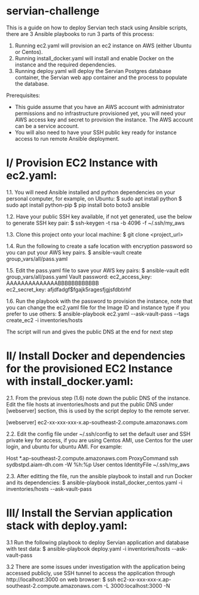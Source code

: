# servian-challenge

This is a guide on how to deploy Servian tech stack using Ansible scripts, there are 3 Ansible playbooks to run 3 parts of this process:
1. Running ec2.yaml will provision an ec2 instance on AWS (either Ubuntu or Centos).
2. Running install_docker.yaml will install and enable Docker on the instance and the required dependencies.
3. Running deploy.yaml will deploy the Servian Postgres database container, the Servian web app container and the process to populate the database. 

Prerequisites:
- This guide assume that you have an AWS account with administrator permissions and no infrastructure provisioned yet, you will need your AWS access key and secret to provision the instance. The AWS account can be a service account.
- You will also need to have your SSH public key ready for instance access to run remote Ansible deployment.
    

# I/ Provision EC2 Instance with ec2.yaml:

1.1. You will need Ansible installed and python dependencies on your personal computer, for example, on Ubuntu:
$ sudo apt install python
$ sudo apt install python-pip
$ pip install boto boto3 ansible

1.2. Have your public SSH key available, if not yet generated, use the below to generate SSH key pair:
$ ssh-keygen -t rsa -b 4096 -f ~/.ssh/my_aws

1.3. Clone this project onto your local machine:
$ git clone <project_url>

1.4. Run the following to create a safe location with encryption password so you can put your AWS key pairs.
$ ansible-vault create group_vars/all/pass.yaml

1.5. Edit the pass.yaml file to save your AWS key pairs:
$ ansible-vault edit group_vars/all/pass.yaml 
Vault password:
ec2_access_key: AAAAAAAAAAAAAABBBBBBBBBBBB                                      
ec2_secret_key: afjdfadgf$fgajk5ragesfjgjsfdbtirhf

1.6. Run the playbook with the password to provision the instance, note that you can change the ec2.yaml file for the Image ID and instance type if you prefer to use others:
$ ansible-playbook ec2.yaml --ask-vault-pass --tags create_ec2 -i inventories/hosts 

The script will run and gives the public DNS at the end for next step

# II/ Install Docker and dependencies for the provisioned EC2 Instance with install_docker.yaml:

2.1. From the previous step (1.6) note down the public DNS of the instance. Edit the file hosts at inventories/hosts and put the public DNS under [webserver] section, this is used by the script deploy to the remote server. 
 
[webserver]
ec2-xx-xxx-xxx-x.ap-southeast-2.compute.amazonaws.com

2.2. Edit the config file under ~/.ssh/config to set the default user and SSH private key for access, if you are using Centos AMI, use Centos for the user login, and ubuntu for ubuntu AMI. For example: 

Host *.ap-southeast-2.compute.amazonaws.com
 ProxyCommand ssh sydbstpd.aiam-dh.com -W %h:%p
 User centos
 IdentityFile ~/.ssh/my_aws

2.3. After editting the file, run the ansible playbook to install and run Docker and its dependencies:
$ ansible-playbook install_docker_centos.yaml -i inventories/hosts --ask-vault-pass

# III/ Install the Servian application stack with deploy.yaml:

3.1 Run the following playbook to deploy Servian application and database with test data:
$ ansible-playbook deploy.yaml -i inventories/hosts --ask-vault-pass

3.2 There are some issues under investigation with the application being accessed publicly, use SSH tunnel to access the application through http://localhost:3000 on web browser:
$ ssh ec2-xx-xxx-xxx-x.ap-southeast-2.compute.amazonaws.com -L 3000:localhost:3000 -N
